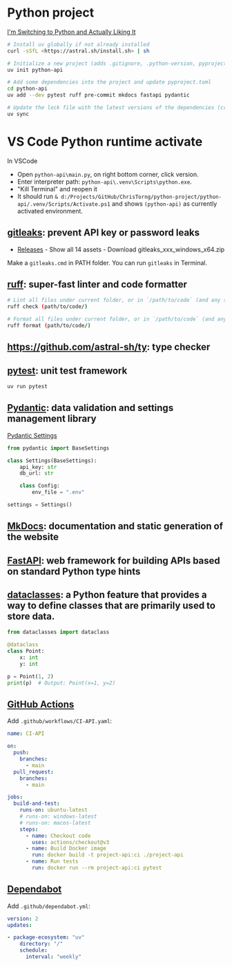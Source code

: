 # Python project

[I'm Switching to Python and Actually Liking It](https://www.cesarsotovalero.net/blog/i-am-switching-to-python-and-actually-liking-it.html)

```bash
# Install uv globally if not already installed
curl -sSfL <https://astral.sh/install.sh> | sh

# Initialize a new project (adds .gitignore, .python-version, pyproject.toml, etc.)
uv init python-api

# Add some dependencies into the project and update pyproject.toml
cd python-api
uv add --dev pytest ruff pre-commit mkdocs fastapi pydantic

# Update the lock file with the latest versions of the dependencies (creates a .venv if not already created)
uv sync
```

# VS Code Python runtime activate

In VSCode

- Open `python-api\main.py`, on right bottom corner, click version.
- Enter interpreter path: `python-api\.venv\Scripts\python.exe`.
- "Kill Terminal" and reopen it
- It should run `& d:/Projects/GitHub/ChrisTorng/python-project/python-api/.venv/Scripts/Activate.ps1` and shows `(python-api)` as currently activated environment.

## [gitleaks](https://github.com/gitleaks/gitleaks): prevent API key or password leaks

 - [Releases](https://github.com/gitleaks/gitleaks/releases) - Show all 14 assets - Download gitleaks_xxx_windows_x64.zip

Make a `gitleaks.cmd` in PATH folder. You can run `gitleaks` in Terminal.

## [ruff](https://github.com/astral-sh/ruff): super-fast linter and code formatter

```bash
# Lint all files under current folder, or in `/path/to/code` (and any subdirectories).
ruff check (path/to/code/)

# Format all files under current folder, or in `/path/to/code` (and any subdirectories).
ruff format (path/to/code/)
```

## https://github.com/astral-sh/ty: type checker

## [pytest](https://docs.pytest.org/en/stable/): unit test framework

```bash
uv run pytest
```

## [Pydantic](https://pydantic-docs.helpmanual.io/): data validation and settings management library

[Pydantic Settings](https://docs.pydantic.dev/latest/concepts/pydantic_settings/)

```python
from pydantic import BaseSettings

class Settings(BaseSettings):
    api_key: str
    db_url: str

    class Config:
        env_file = ".env"

settings = Settings()
```

##  [MkDocs](https://www.mkdocs.org/): documentation and static generation of the website

## [FastAPI](https://fastapi.tiangolo.com/): web framework for building APIs based on standard Python type hints

## [dataclasses](https://docs.python.org/3/library/dataclasses.html): a Python feature that provides a way to define classes that are primarily used to store data.

```python
from dataclasses import dataclass

@dataclass
class Point:
    x: int
    y: int

p = Point(1, 2)
print(p)  # Output: Point(x=1, y=2)
```

## [GitHub Actions](https://github.com/features/actions)

Add `.github/workflows/CI-API.yaml`:

```yaml
name: CI-API

on:
  push:
    branches:
      - main
  pull_request:
    branches:
      - main

jobs:
  build-and-test:
    runs-on: ubuntu-latest
    # runs-on: windows-latest
    # runs-on: macos-latest
    steps:
      - name: Checkout code
        uses: actions/checkout@v3
      - name: Build Docker image
        run: docker build -t project-api:ci ./project-api
      - name: Run tests
        run: docker run --rm project-api:ci pytest
```

## [Dependabot](https://dependabot.com/)

Add `.github/dependabot.yml`:

```yaml
version: 2
updates:

- package-ecosystem: "uv"
    directory: "/"
    schedule:
      interval: "weekly"
```